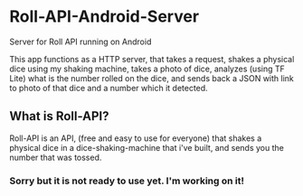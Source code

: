 # Roll-API-Android-Server
Server for Roll API running on Android

This app functions as a HTTP server, that takes a request, shakes a physical dice using my shaking machine, takes a photo of dice, analyzes (using TF Lite) what is the number rolled on the dice, and sends back a JSON with link to photo of that dice and a number which it detected.

## What is Roll-API?
Roll-API is an API, (free and easy to use for everyone) that shakes a physical dice in a dice-shaking-machine that i've built, and sends you the number that was tossed.

### Sorry but it is not ready to use yet. I'm working on it!
